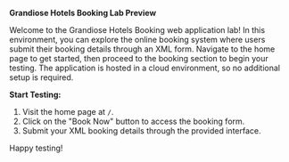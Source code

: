 **Grandiose Hotels Booking Lab Preview**

Welcome to the Grandiose Hotels Booking web application lab! In this environment, you can explore the online booking system where users submit their booking details through an XML form. Navigate to the home page to get started, then proceed to the booking section to begin your testing. The application is hosted in a cloud environment, so no additional setup is required.

**Start Testing:**
1. Visit the home page at `/`.
2. Click on the "Book Now" button to access the booking form.
3. Submit your XML booking details through the provided interface.

Happy testing!